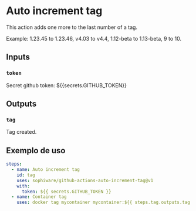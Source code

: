 # Auto increment tag

This action adds one more to the last number of a tag. 

Example: 1.23.45 to 1.23.46, v4.03 to v4.4, 1.12-beta to 1.13-beta, 9 to 10.

## Inputs

### `token`

Secret github token: ${{secrets.GITHUB_TOKEN}}

## Outputs

### `tag`

Tag created.

## Exemplo de uso

```yaml
steps:
  - name: Auto increment tag
    id: tag
    uses: sophiware/github-actions-auto-increment-tag@v1
    with:
      token: ${{ secrets.GITHUB_TOKEN }}
  - name: Container tag
    uses: docker tag mycontainer mycontainer:${{ steps.tag.outputs.tag }}
```
